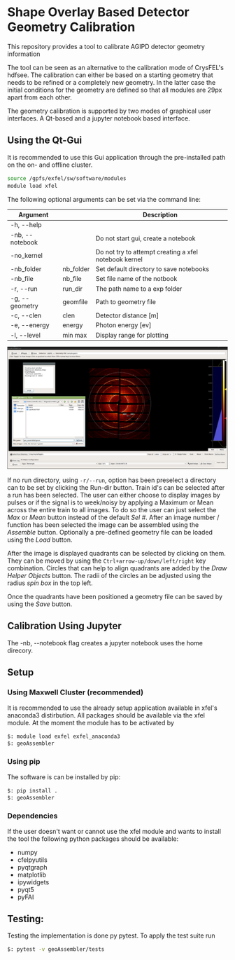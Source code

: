 # Shape Overlay Based Detector Geometry Calibration

This repository provides a tool to calibrate AGIPD detector geometry information

The tool can be seen as an alternative to the calibration mode of CrysFEL's
hdfsee. The calibration can either be based on a starting geometry that needs
to be refined or a completely new geometry. In the latter case the initial
conditions for the geometry are defined so that all modules are
29px apart from each other.

The geometry calibration is supported by two modes of graphical user interfaces.
A Qt-based and a jupyter notebook based interface.

## Using the Qt-Gui
It is recommended to use this Gui application through the pre-installed path
on the on- and offline cluster.

```bash
source /gpfs/exfel/sw/software/modules
module load xfel
```
The following optional arguments can be set via the command line:

| Argument         |            | Description                                          |
|------------------|------------|------------------------------------------------------|
|  -h, --help |    |            |                                                      |
|  -nb, --notebook |            | Do not start gui, create a notebook                  |
| -no_kernel       |            | Do not try to attempt creating a xfel notebook kernel|
| -nb_folder       |  nb_folder | Set default directory to save notebooks              |
| -nb_file         |  nb_file   | Set file name of the notbook                         |
|  -r, --run       |  run_dir   | The path name to a exp folder                        |
|  -g, --geometry  |  geomfile  | Path to geometry file                                |
|  -c, --clen      |  clen      |  Detector distance [m]                               |
|  -e, --energy    |  energy    | Photon energy [ev]                                   |
|  -l, --level     |  min max   | Display range for plotting                           |

![Screenshot](docs/.screenshot.png)

If no run directory, using ```-r/--run```, option has been preselect a
directory can to be set by clicking the Run-dir button. Train id's can be
selected after a run has been selected. The user can either choose to display
images by pulses or if the signal is to week/noisy by applying a Maximum or
Mean across the entire train to all images.
To do so the user can just select the *Max* or *Mean* button
instead of the default  *Sel #*. After an image number / function has been
selected the image can be assembled using the *Assemble* button.
Optionally a pre-defined geometry file can be loaded using the *Load* button.

After the image is displayed quadrants can be selected by clicking on them.
They can be moved by using the ```Ctrl+arrow-up/down/left/right```
key combination. Circles that can help to align quadrants are added
by the *Draw Helper Objects* button. The radii of the circles an be adjusted
using the radius *spin box* in the top left.

Once the quadrants have been positioned a geometry file can be saved by
using the *Save* button.

## Calibration Using Jupyter
The -nb, --notebook flag creates a jupyter notebook uses the home direcory.

## Setup

### Using Maxwell Cluster (recommended)
It is recommended to use the already setup application available in xfel's
anaconda3 distirbution.
All packages should be available via the xfel module. At the moment
the module has to be activated by
```bash
$: module load exfel exfel_anaconda3
$: geoAssembler
```

### Using pip
The software is can be installed by pip:
```bash
$: pip install .
$: geoAssembler
```

### Dependencies
If the user doesn't want or cannot use the xfel module and wants to install the
tool the following python packages should be available:
 - numpy
 - cfelpyutils
 - pyqtgraph
 - matplotlib
 - ipywidgets
 - pyqt5
 - pyFAI


## Testing:
Testing the implementation is done py pytest. To apply the test suite run

```bash
$: pytest -v geoAssembler/tests
```
